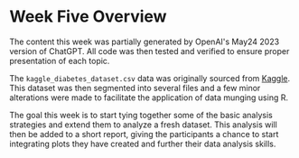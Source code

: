 # Week Five Overview

The content this week was partially generated by OpenAI's May24 2023 version of ChatGPT. All code was then tested and verified to ensure proper presentation of each topic.

The `kaggle_diabetes_dataset.csv` data was originally sourced from [Kaggle](https://www.kaggle.com/datasets/mathchi/diabetes-data-set?resource=download). This dataset was then segmented into several files and a few minor alterations were made to facilitate the application of data munging using R.

The goal this week is to start tying together some of the basic analysis strategies and extend them to analyze a fresh dataset. This analysis will then be added to a short report, giving the participants a chance to start integrating plots they have created and further their data analysis skills.